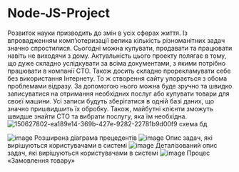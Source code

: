 # Node-JS-Project
 Розвиток науки призводить до змін в усіх сферах життя. Із впровадженням комп’ютеризації велика кількість різноманітних задач значно спростилися. Сьогодні можна купувати, продавати та працювати навіть не виходячи з дому. Актуальність цього проекту полягає в тому, що дуже складно услідкувати за всіма документами, з якими потрібно працювати в компанії СТО. Також досить складно прорекламувати себе без використання Інтернету. То ж створення сайту упорається з обома проблемами відразу. За допомогою нього можна буде зручно та швидко записуватися на отримання необхідних послуг або купувати товари для своєї машини. Усі записи будуть зберігатися в одній базі даних, що значно пришвидшить їх обробку. Також, майбутні клієнти зможуть швидше знайти СТО та вибрати послугу, яка їм необхідна.
![150627802-ea189e14-369b-427e-9282-22781b9d00f9](https://user-images.githubusercontent.com/80436417/150636099-aab63cce-2262-4919-b16f-b29e89d50dd1.png)
схема бд
 
![image](https://user-images.githubusercontent.com/80436417/150636133-66aac857-b229-4e57-9b80-68234ed96b20.png)
Розширена діаграма прецедентів
![image](https://user-images.githubusercontent.com/80436417/150636164-f1f12157-a05d-48dc-93a0-b768a819ce3a.png)
Опис задач, які вирішуються користувачами в системі
![image](https://user-images.githubusercontent.com/80436417/150636166-54662c15-72fb-4ff5-82c6-dc0c45e50da0.png)
Деталізований опис задач, які вирішуються користувачами в системі
![image](https://user-images.githubusercontent.com/80436417/150636179-7635d82f-5b56-4f6f-8dc5-eadf30005747.png)
Процес «Замовлення товару»
